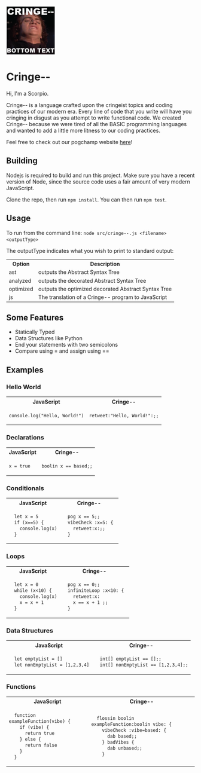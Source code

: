 [![alt text](./docs/Cringe--Logo.png)](https://etorlic.github.io/Cringe--)<br>
# Cringe--
Hi, I'm a Scorpio. 

Cringe-- is a language crafted upon the cringeist topics and coding practices of our modern era. Every line of code that you write will have you cringing in disgust as you attempt to write functional code. We created Cringe-- because we were tired of all the BASIC programming languages and wanted to add a little more litness to our coding practices. 

Feel free to check out our pogchamp website [here](https://etorlic.github.io/Cringe--)!

## Building
Nodejs is required to build and run this project. Make sure you have a recent version of Node, since the source code uses a fair amount of very modern JavaScript.

Clone the repo, then run `npm install`.
You can then run `npm test`.

## Usage
To run from the command line:
`node src/cringe--.js <filename> <outputType>`

The outputType indicates what you wish to print to standard output:
<table>
  <tr> <th>Option</th><th>Description</th><tr> 
  <td>
    ast
  </td> 
  <td>
    outputs the Abstract Syntax Tree
  </td>
  <tr>
  <td>
    analyzed
  </td> 
  <td>
    outputs the decorated Abstract Syntax Tree
  </td>
  <tr>
  <td>
    optimized
  </td> 
  <td>
    outputs the optimized decorated Abstract Syntax Tree
  </td>
  <tr>
  <td>
    js
  </td> 
  <td>
    The translation of a Cringe-- program to JavaScript
  </td> </tr>
  </table>

    
## Some Features

- Statically Typed
- Data Structures like Python 
- End your statements with two semicolons
- Compare using = and assign using ==


## Examples

### Hello World 

<table>
<tr> <th>JavaScript</th><th>Cringe--</th><tr>
</tr>

<td>

`console.log("Hello, World!")`

</td>

<td>

`retweet:"Hello, World!":;;`

</td>
</table>

### Declarations

<table>
<tr> <th>JavaScript</th><th>Cringe--</th><tr>
</tr>

<td>

`x = true`

</td>

<td>

`boolin x == based;;`

</td>
</table>

### Conditionals

<table>
<tr> <th>JavaScript</th><th>Cringe--</th><tr>
</tr>

<td>

```
  let x = 5
  if (x==5) {
    console.log(x)
  }
```

</td>

<td>

```
  pog x == 5;;
  vibeCheck :x=5: { 
    retweet:x:;;
  }
```
  
</td>
</table>

### Loops

<table>
<tr> <th>JavaScript</th><th>Cringe--</th><tr>
</tr>

<td>

```
  let x = 0
  while (x<10) {
    console.log(x)
    x = x + 1
  }
```

</td>

<td>

```
  pog x == 0;;
  infiniteLoop :x<10: { 
    retweet:x:
    x == x + 1 ;;
  }
```
  
</td>
</table>

### Data Structures

<table>
<tr> <th>JavaScript</th><th>Cringe--</th><tr>
</tr>

<td>

```
  let emptyList = []
  let nonEmptyList = [1,2,3,4]
```

</td>

<td>

```
  int[] emptyList == [];;
  int[] nonEmptyList == [1,2,3,4];;
```
  
</td>
</table>

### Functions

<table>
<tr> <th>JavaScript</th><th>Cringe--</th><tr>
</tr>

<td>

```
  function exampleFunction(vibe) {
    if (vibe) {
      return true
    } else {
      return false
    }
  }
```

</td>

<td>

```
  flossin boolin exampleFunction:boolin vibe: { 
    vibeCheck :vibe=based: {
      dab based;;
    } badVibes {
      dab unbased;;
    }
```
  
</td>
</table>


